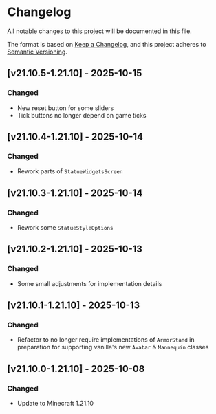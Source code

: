 # Changelog

All notable changes to this project will be documented in this file.

The format is based on [Keep a Changelog](https://keepachangelog.com/en/1.1.0/),
and this project adheres to [Semantic Versioning](https://semver.org/spec/v2.0.0.html).

## [v21.10.5-1.21.10] - 2025-10-15

### Changed

- New reset button for some sliders
- Tick buttons no longer depend on game ticks

## [v21.10.4-1.21.10] - 2025-10-14

### Changed

- Rework parts of `StatueWidgetsScreen`

## [v21.10.3-1.21.10] - 2025-10-14

### Changed

- Rework some `StatueStyleOptions`

## [v21.10.2-1.21.10] - 2025-10-13

### Changed

- Some small adjustments for implementation details

## [v21.10.1-1.21.10] - 2025-10-13

### Changed

- Refactor to no longer require implementations of `ArmorStand` in preparation for supporting vanilla's new `Avatar` &
  `Mannequin` classes

## [v21.10.0-1.21.10] - 2025-10-08

### Changed

- Update to Minecraft 1.21.10
